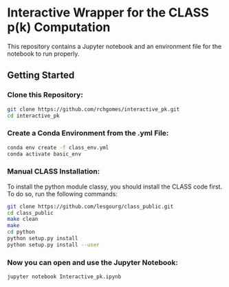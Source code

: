 
# Interactive Wrapper for the CLASS p(k) Computation

This repository contains a Jupyter notebook and an environment file for the notebook to run properly.

## Getting Started

### Clone this Repository:

```bash
git clone https://github.com/rchgomes/interactive_pk.git 
cd interactive_pk
```

### Create a Conda Environment from the .yml File:

```bash
conda env create -f class_env.yml 
conda activate basic_env
```

### Manual CLASS Installation:

To install the python module classy, you should install the CLASS code first. To do so, run the following commands:

```bash
git clone https://github.com/lesgourg/class_public.git 
cd class_public 
make clean 
make 
cd python 
python setup.py install 
python setup.py install --user
```

### Now you can open and use the Jupyter Notebook:

```bash
jupyter notebook Interactive_pk.ipynb
```
